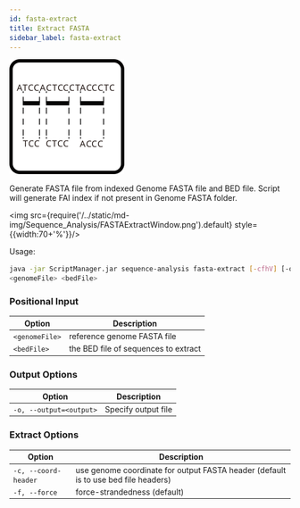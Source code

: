 ```yaml
---
id: fasta-extract
title: Extract FASTA
sidebar_label: fasta-extract
---
```


![fasta-extract](/../static/icons/Sequence_Analysis/FASTAExtract_square.svg)

Generate FASTA file from indexed Genome FASTA file and BED file. Script will generate FAI index if not present in Genome FASTA folder.

<img src={require('/../static/md-img/Sequence_Analysis/FASTAExtractWindow.png').default} style={{width:70+'%'}}/>

Usage:
```bash
java -jar ScriptManager.jar sequence-analysis fasta-extract [-cfhV] [-o=<output>]
<genomeFile> <bedFile>
```

### Positional Input

| Option | Description |
| ------ | ----------- |
|      `<genomeFile>`    |    reference genome FASTA file |
|      `<bedFile>`    |       the BED file of sequences to extract |

### Output Options

| Option | Description |
| ------ | ----------- |
| `-o, --output=<output>` | Specify output file |


### Extract Options

| Option | Description |
| ------ | ----------- |
| `-c, --coord-header` | use genome coordinate for output FASTA header (default is to use bed file headers) |
| `-f, --force` | force-strandedness (default) |

[fasta-format]:/docs/References/file-formats#fasta
